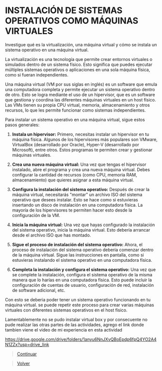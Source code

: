 # INSTALACIÓN DE SISTEMAS OPERATIVOS COMO MÁQUINAS VIRTUALES

 Investigue qué es la virtualización, una máquina virtual y cómo se instala un sistema operativo en una máquina virtual.


La virtualización es una tecnología que permite crear entornos virtuales o simulados dentro de un sistema físico. Esto significa que puedes ejecutar múltiples sistemas operativos o aplicaciones en una sola máquina física, como si fueran independientes.

Una máquina virtual (VM por sus siglas en inglés) es un software que emula una computadora completa y permite ejecutar un sistema operativo dentro de otro. Esto se logra mediante el uso de un hipervisor, que es un software que gestiona y coordina las diferentes máquinas virtuales en un host físico. Las VMs tienen su propia CPU virtual, memoria, almacenamiento y otros recursos, lo que les permite funcionar como sistemas independientes.

Para instalar un sistema operativo en una máquina virtual, sigue estos pasos generales:

1. **Instala un hipervisor:** Primero, necesitas instalar un hipervisor en tu máquina física. Algunos de los hipervisores más populares son VMware, VirtualBox (desarrollado por Oracle), Hyper-V (desarrollado por Microsoft), entre otros. Estos programas te permiten crear y gestionar máquinas virtuales.

2. **Crea una nueva máquina virtual:** Una vez que tengas el hipervisor instalado, abre el programa y crea una nueva máquina virtual. Debes configurar la cantidad de recursos (como CPU, memoria RAM, almacenamiento) que quieres asignar a esta máquina virtual.

3. **Configura la instalación del sistema operativo:** Después de crear la máquina virtual, necesitarás "montar" un archivo ISO del sistema operativo que desees instalar. Esto se hace como si estuvieras insertando un disco de instalación en una computadora física. La mayoría de los hipervisores te permiten hacer esto desde la configuración de la VM.

4. **Inicia la máquina virtual:** Una vez que hayas configurado la instalación del sistema operativo, inicia la máquina virtual. Esto debería arrancar desde el archivo ISO que has montado.

5. **Sigue el proceso de instalación del sistema operativo:** Ahora, el proceso de instalación del sistema operativo debería comenzar dentro de la máquina virtual. Sigue las instrucciones en pantalla, como si estuvieras instalando el sistema operativo en una computadora física.

6. **Completa la instalación y configura el sistema operativo:** Una vez que se complete la instalación, configura el sistema operativo de la misma manera que lo harías en una computadora física. Esto puede incluir la configuración de cuentas de usuario, configuración de red, instalación de software adicional, etc.

Con esto se deberia poder tener un sistema operativo funcionando en tu máquina virtual. se puede repetir este proceso para crear varias máquinas virtuales con diferentes sistemas operativos en el host físico. 

Lamentablemente no se pudo instalar virtual box y por consecuente no pude realizar las otras partes de las actividades, agrego el link donde tambien viene el video de mi experiencia en esta actividad

https://drive.google.com/drive/folders/1anyu6NnJXvQBoEpdp6fpQ4YO2A4N1ZZx?usp=drive_link

> [Continuar](Tarea3-4.md)

> [Volver](Tarea3-2.md)
